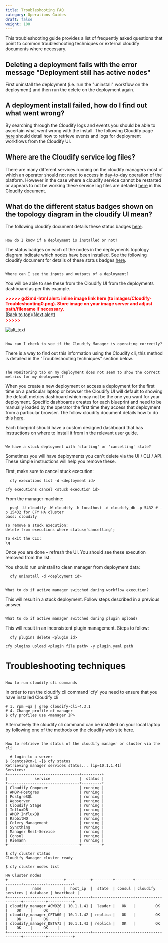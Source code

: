 ```yaml
---
title: Troubleshooting FAQ
category: Operations Guides
draft: false
weight: 100
---
```

This troubleshooting guide provides a list of frequently asked questions that point to common troubleshooting techniques or external cloudify documents where necessary.

## Deleting a deployment fails with the error message "Deployment still has active nodes"

First uninstall the deployment (i.e. run the "uninstall" workflow on the deployment) and then run the delete on the deployment again.


## A deployment install failed, how do I find out what went wrong?

By searching through the Cloudify logs and events you should be able to ascertain what went wrong with the install.  The following Cloudify page [here](http://docs.getcloudify.org/4.3.0/manager_webui/deployments-page/) should detail how to retrieve events and logs for deployment workflows from the Cloudify UI.


## Where are the Cloudify service log files?

There are many different services running on the cloudify managers most of which an operator should not need to access in day-to-day operation of the platform.  However in the case where a cloudify service cannot be restarted or appears to not be working these service log files are detailed [here](http://docs.getcloudify.org/4.3.0/manager/service-logs/) in this Cloudify document.


## What do the different status badges shown on the topology diagram in the cloudify UI mean?

The following cloudify document details these status badges [here](http://docs.getcloudify.org/4.3.0/manager_webui/deployments-page/).


## 
    How do I know if a deployment is installed or not?

The status badges on each of the nodes in the deployments topology diagram indicate which nodes have been installed.  See the following cloudify document for details of these status badges [here](http://docs.getcloudify.org/4.3.0/manager_webui/deployments-page/).


## 
    Where can I see the inputs and outputs of a deployment?

You will be able to see these from the Cloudify UI from the deployments dashboard as per this example.



<p id="gdcalert1" ><span style="color: red; font-weight: bold">>>>>>  gd2md-html alert: inline image link here (to images/Cloudify-Troubleshooting0.png). Store image on your image server and adjust path/filename if necessary. </span><br>(<a href="#">Back to top</a>)(<a href="#gdcalert2">Next alert</a>)<br><span style="color: red; font-weight: bold">>>>>> </span></p>


![alt_text](images/Cloudify-Troubleshooting0.png "image_tooltip")
 


## 
    How can I check to see if the Cloudify Manager is operating correctly?

There is a way to find out this information using the Cloudify cli, this method is detailed in the "Troubleshooting techniques" section below.


## 
    The Monitoring tab on my deployment does not seem to show the correct metrics for my deployment?

When you create a new deployment or access a deployment for the first time on a particular laptop or browser the Cloudify UI will default to showing the default metrics dashboard which may not be the one you want for your deployment.  Specific dashboards creates for each blueprint and need to be manually loaded by the operator the first time they access that deployment from a particular browser.  The follow cloudify document details how to do this [here](http://docs.getcloudify.org/4.3.0/manager_webui/default-widgets-ref/).

Each blueprint should have a custom designed dashboard that has instructions on where to install it from in the relevant user guide.  


## 
    We have a stuck deployment with 'starting' or 'cancelling' state?

Sometimes you will have deployments you can't delete via the UI / CLI / API. These simple instructions will help you remove these.

First, make sure to cancel stuck execution:


```
  cfy executions list -d <deployment id>

cfy executions cancel <stuck execution id>

```


From the manager machine:


```
  psql -U cloudify -W cloudify -h localhost -d cloudify_db –p 5432 # -p 15432 for CFY HA cluster
pass: cloudify

To remove a stuck execution:
delete from executions where status='cancelling';

To exit the CLI:
\q

```


Once you are done – refresh the UI. You should see these execution removed from the list.

You should run uninstall to clean manager from deployment data:


```
  cfy uninstall -d <deployment id>

```



## 
    What to do if active manager switched during workflow execution?

This will result in a stuck deployment. Follow steps described in a previous answer.


## 
    What to do if active manager switched during plugin upload?

This will result in an inconsistent plugin management. Steps to follow:


```
  cfy plugins delete <plugin id>

cfy plugins upload <plugin file path> -y plugin.yaml path

```



# Troubleshooting techniques


## 
    How to run cloudify cli commands

In order to run the cloudify cli command 'cfy' you need to ensure that you have installed Cloudify cli


```
# 1. rpm –qa | grep cloudify-cli-4.3.1
# 4. Change profile of manager
$ cfy profiles use <manager IP>

```


Alternatively the cloudify cli command can be installed on your local laptop by following one of the methods on the cloudify web site [here](http://docs.getcloudify.org/4.3.0/installation/from-packages/).


## 
    How to retrieve the status of the cloudify manager or cluster via the cli


```
  # login to a server
$ [centos@cm-1 ~]$ cfy status
Retrieving manager services status... [ip=10.1.1.41]
Services:
+--------------------------------+---------+
|            service             |  status |
+--------------------------------+---------+
| Cloudify Composer              | running |
| AMQP-Postgres                  | running |
| PostgreSQL                     | running |
| Webserver                      | running |
| Cloudify Stage                 | running |
| InfluxDB                       | running |
| AMQP InfluxDB                  | running |
| RabbitMQ                       | running |
| Celery Management              | running |
| Syncthing                      | running |
| Manager Rest-Service           | running |
| Consul                         | running |
| Riemann                        | running |
+--------------------------------+---------+

$ cfy cluster status
Cloudify Manager cluster ready

$ cfy cluster nodes list

HA Cluster nodes
+-------------------------+-----------+---------+--------+-------------------+----------+-----------+
|           name          |  host_ip  |  state  | consul | cloudify services | database | heartbeat |
+-------------------------+-----------+---------+--------+-------------------+----------+-----------+
| cloudify_manager_ACW926 | 10.1.1.41 |  leader |   OK   |         OK        |    OK    |     OK    |
| cloudify_manager_CFTA60 | 10.1.1.42 | replica |   OK   |         OK        |    OK    |     OK    |
| cloudify_manager_DETA73 | 10.1.1.43 | replica |   OK   |         OK        |    OK    |     OK    |
+-------------------------+-----------+---------+--------+-------------------+----------+-----------+
```
